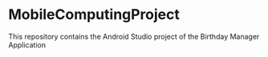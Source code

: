 # MobileComputingProject
This repository contains the Android Studio project of the Birthday Manager Application
